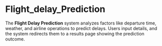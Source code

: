 # Flight_delay_Prediction
The **Flight Delay Prediction** system analyzes factors like departure time, weather, and airline operations to predict delays. Users input details, and the system redirects them to a results page showing the prediction outcome.
